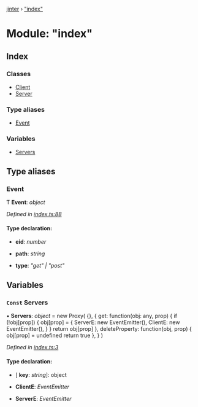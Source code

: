 [jinter](../globals.md) › ["index"](_index_.md)

# Module: "index"

## Index

### Classes

* [Client](../classes/_index_.client.md)
* [Server](../classes/_index_.server.md)

### Type aliases

* [Event](_index_.md#event)

### Variables

* [Servers](_index_.md#const-servers)

## Type aliases

###  Event

Ƭ **Event**: *object*

*Defined in [index.ts:88](https://github.com/jincdream/Jinter/blob/bc0c789/src/index.ts#L88)*

#### Type declaration:

* **eid**: *number*

* **path**: *string*

* **type**: *"get" | "post"*

## Variables

### `Const` Servers

• **Servers**: *object* = new Proxy(
  {},
  {
    get: function(obj: any, prop) {
      if (!obj[prop]) {
        obj[prop] = {
          ServerE: new EventEmitter(),
          ClientE: new EventEmitter(),
        }
      }
      return obj[prop]
    },
    deleteProperty: function(obj, prop) {
      obj[prop] = undefined
      return true
    },
  }
)

*Defined in [index.ts:3](https://github.com/jincdream/Jinter/blob/bc0c789/src/index.ts#L3)*

#### Type declaration:

* \[ **key**: *string*\]: object

* **ClientE**: *EventEmitter*

* **ServerE**: *EventEmitter*
